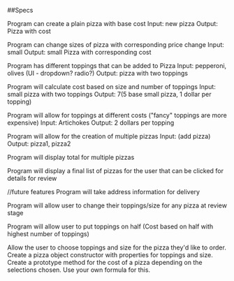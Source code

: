 ##Specs

Program can create a plain pizza with base cost
Input: new pizza
Output: Pizza with cost

Program can change sizes of pizza with corresponding price change
Input: small
Output: small Pizza with corresponding cost

Program has different toppings that can be added to Pizza
Input: pepperoni, olives (UI - dropdown? radio?)
Output: pizza with two toppings

Program will calculate cost based on size and number of toppings
Input: small pizza with two toppings
Output: $7 ($5 base small pizza, 1 dollar per topping)

Program will allow for toppings at different costs ("fancy" toppings are more expensive)
Input: Artichokes
Output: 2 dollars per topping

Program will allow for the creation of multiple pizzas
Input: (add pizza)
Output: pizza1, pizza2

Program will display total for multiple pizzas

Program will display a final list of pizzas for the user that can be clicked for details for review

//future features
Program will take address information for delivery

Program will allow user to change their toppings/size for any pizza at review stage

Program will allow user to put toppings on half
(Cost based on half with highest number of toppings)




Allow the user to choose toppings and size for the pizza they'd like to order.
Create a pizza object constructor with properties for toppings and size.
Create a prototype method for the cost of a pizza depending on the selections chosen. Use your own formula for this.

